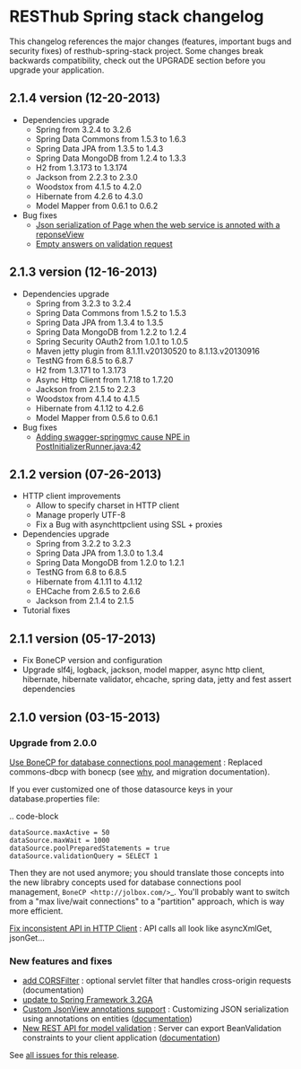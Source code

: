 # RESThub Spring stack changelog

This changelog references the major changes (features, important bugs and security fixes) of resthub-spring-stack project.
Some changes break backwards compatibility, check out the UPGRADE section before you upgrade your application.  

## 2.1.4 version (12-20-2013)

* Dependencies upgrade
  * Spring from 3.2.4 to 3.2.6
  * Spring Data Commons from 1.5.3 to 1.6.3
  * Spring Data JPA from 1.3.5 to 1.4.3
  * Spring Data MongoDB from 1.2.4 to 1.3.3
  * H2 from 1.3.173 to 1.3.174
  * Jackson from 2.2.3 to 2.3.0
  * Woodstox from 4.1.5 to 4.2.0
  * Hibernate from 4.2.6 to 4.3.0
  * Model Mapper from 0.6.1 to 0.6.2
* Bug fixes
  * [Json serialization of Page<T> when the web service is annoted with a reponseView](https://github.com/resthub/resthub-spring-stack/issues/209)
  * [Empty answers on validation request](https://github.com/resthub/resthub-spring-stack/issues/206)

## 2.1.3 version (12-16-2013)

* Dependencies upgrade
  * Spring from 3.2.3 to 3.2.4
  * Spring Data Commons from 1.5.2 to 1.5.3
  * Spring Data JPA from 1.3.4 to 1.3.5
  * Spring Data MongoDB from 1.2.2 to 1.2.4
  * Spring Security OAuth2 from 1.0.1 to 1.0.5
  * Maven jetty plugin from 8.1.11.v20130520 to 8.1.13.v20130916
  * TestNG from 6.8.5 to 6.8.7
  * H2 from 1.3.171 to 1.3.173
  * Async Http Client from 1.7.18 to 1.7.20
  * Jackson from 2.1.5 to 2.2.3
  * Woodstox from 4.1.4 to 4.1.5 
  * Hibernate from 4.1.12 to 4.2.6
  * Model Mapper from 0.5.6 to 0.6.1
* Bug fixes
  * [Adding swagger-springmvc cause NPE in PostInitializerRunner.java:42](https://github.com/resthub/resthub-spring-stack/issues/214)

## 2.1.2 version (07-26-2013)

* HTTP client improvements
  * Allow to specify charset in HTTP client
  * Manage properly UTF-8
  * Fix a Bug with asynchttpclient using SSL + proxies
* Dependencies upgrade
  * Spring from 3.2.2 to 3.2.3
  * Spring Data JPA from 1.3.0 to 1.3.4
  * Spring Data MongoDB from 1.2.0 to 1.2.1
  * TestNG from 6.8 to 6.8.5
  * Hibernate from 4.1.11 to 4.1.12
  * EHCache from 2.6.5 to 2.6.6
  * Jackson from 2.1.4 to 2.1.5
* Tutorial fixes
  
## 2.1.1 version (05-17-2013)

* Fix BoneCP version and configuration
* Upgrade slf4j, logback, jackson, model mapper, async http client, hibernate, hibernate validator, ehcache, spring data, jetty and fest assert dependencies

## 2.1.0 version (03-15-2013)

### Upgrade from 2.0.0

[Use BoneCP for database connections pool management](https://github.com/resthub/resthub-spring-stack/pull/170) : Replaced commons-dbcp with bonecp (see [why](https://github.com/resthub/resthub-spring-stack/issues/155), and migration documentation).

If you ever customized one of those datasource keys in your database.properties file:

.. code-block

    dataSource.maxActive = 50
    dataSource.maxWait = 1000
    dataSource.poolPreparedStatements = true
    dataSource.validationQuery = SELECT 1

Then they are not used anymore; you should translate those concepts into the new librabry concepts used for database connections pool management, `BoneCP <http://jolbox.com/>`_. You'll probably want to switch from a "max live/wait connections" to a "partition" approach, which is way more efficient.

[Fix inconsistent API in HTTP Client](https://github.com/resthub/resthub-spring-stack/pull/161) : API calls all look like asyncXmlGet, jsonGet...

### New features and fixes

* [add CORSFilter](https://github.com/resthub/resthub-spring-stack/pull/171) : optional servlet filter that handles cross-origin requests (documentation)
* [update to Spring Framework 3.2GA](https://github.com/resthub/resthub-spring-stack/issues/138)
* [Custom JsonView annotations support](https://github.com/resthub/resthub-spring-stack/issues/154) : Customizing JSON serialization using annotations on entities ([documentation](http://resthub.org/spring-stack.html#custom-json-views))
* [New REST API for model validation](https://github.com/resthub/resthub-spring-stack/pull/166) : Server can export BeanValidation constraints to your client application ([documentation](http://resthub.org/spring-stack.html#validation-api))

See [all issues for this release](https://github.com/resthub/resthub-spring-stack/issues?milestone=14&page=1&state=closed).
